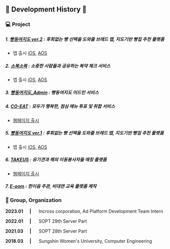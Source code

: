 ## 🌈 Development History 🌈

### 💻 Project

##### 1. [빵동여지도 ver.2]() : 후회없는 빵 선택을 도와줄 브레드 맵, 지도기반 빵집 추천 플랫폼
- 앱 출시 [iOS](), [AOS]()

##### 2. [소복소복]() : 소중한 사람들과 공유하는 복약 체크 서비스
- 앱 출시 [iOS](), [AOS]()

##### 3. [빵동여지도_Admin]() : 빵동여지도 어드민 서비스

##### 4. [CO-EAT]() : 모두가 행복한, 점심 메뉴 투표 및 취합 서비스
- [웹페이지 출시](https://www.coeat.site)

##### 5. [빵동여지도 ver.1]() : 후회없는 빵 선택을 도와줄 브레드 맵, 지도기반 빵집 추천 플랫폼
- 앱 출시 [iOS](), [AOS]()

##### 6. [TAKEUS]() : 유기견과 해외 이동봉사자들 매칭 플랫폼
- [웹페이지 출시](https://www.take-us.kr)

##### 7. [E-oom](https://github.com/kanghanhee/E-oom) : 한이음 주관, 비대면 교육 플랫폼 제작


### 🏢 Group, Organization

**2023.01 &nbsp;&nbsp;&nbsp;&nbsp;&nbsp;|**&nbsp;&nbsp;&nbsp;&nbsp;&nbsp; Incross corporation, Ad Platform Development Team Intern

**2022.01 &nbsp;&nbsp;&nbsp;&nbsp;&nbsp;|**&nbsp;&nbsp;&nbsp;&nbsp;&nbsp; SOPT 29th Server Part

**2021.03 &nbsp;&nbsp;&nbsp;&nbsp;&nbsp;|**&nbsp;&nbsp;&nbsp;&nbsp;&nbsp; SOPT 28th Server Part

**2018.03 &nbsp;&nbsp;&nbsp;&nbsp;&nbsp;|**&nbsp;&nbsp;&nbsp;&nbsp;&nbsp; Sungshin Women's University, Computer Engineering
